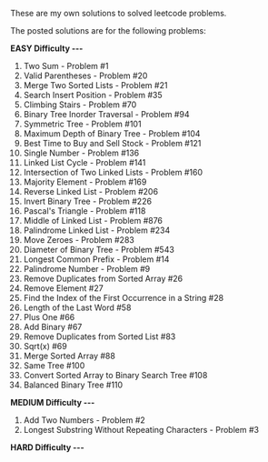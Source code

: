 These are my own solutions to solved leetcode problems.

The posted solutions are for the following problems:

   **EASY Difficulty ---**
   1. Two Sum - Problem #1
   2. Valid Parentheses - Problem #20
   3. Merge Two Sorted Lists - Problem #21
   4. Search Insert Position - Problem #35
   5. Climbing Stairs - Problem #70
   6. Binary Tree Inorder Traversal - Problem #94
   7. Symmetric Tree - Problem #101
   8. Maximum Depth of Binary Tree - Problem #104
   9. Best Time to Buy and Sell Stock - Problem #121
   10. Single Number - Problem #136
   11. Linked List Cycle - Problem #141
   12. Intersection of Two Linked Lists - Problem #160
   13. Majority Element - Problem #169
   14. Reverse Linked List - Problem #206
   15. Invert Binary Tree - Problem #226
   16. Pascal's Triangle - Problem #118
   17. Middle of Linked List - Problem #876
   18. Palindrome Linked List - Problem #234
   19. Move Zeroes - Problem #283
   20. Diameter of Binary Tree - Problem #543
   21. Longest Common Prefix - Problem #14
   22. Palindrome Number - Problem #9
   23. Remove Duplicates from Sorted Array #26
   24. Remove Element #27
   25. Find the Index of the First Occurrence in a String #28
   26. Length of the Last Word #58
   27. Plus One #66
   28. Add Binary #67
   29. Remove Duplicates from Sorted List #83
   30. Sqrt(x) #69
   31. Merge Sorted Array #88
   32. Same Tree #100
   33. Convert Sorted Array to Binary Search Tree #108
   34. Balanced Binary Tree #110

   **MEDIUM Difficulty ---**
   1. Add Two Numbers - Problem #2
   2. Longest Substring Without Repeating Characters - Problem #3

   **HARD Difficulty ---**